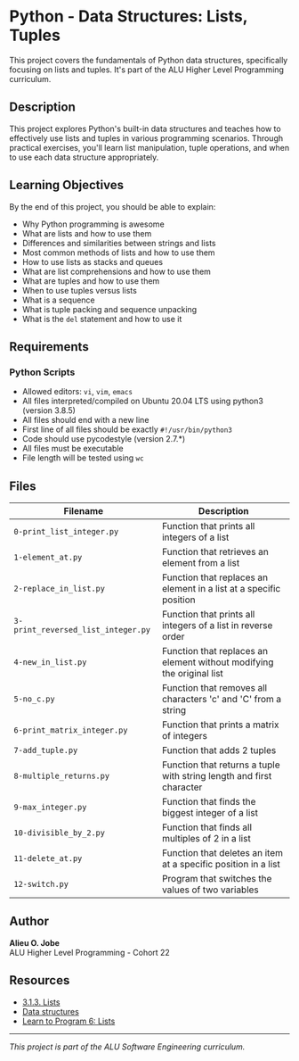 # Python - Data Structures: Lists, Tuples

This project covers the fundamentals of Python data structures, specifically focusing on lists and tuples. It's part of the ALU Higher Level Programming curriculum.

## Description

This project explores Python's built-in data structures and teaches how to effectively use lists and tuples in various programming scenarios. Through practical exercises, you'll learn list manipulation, tuple operations, and when to use each data structure appropriately.

## Learning Objectives

By the end of this project, you should be able to explain:

- Why Python programming is awesome
- What are lists and how to use them
- Differences and similarities between strings and lists
- Most common methods of lists and how to use them
- How to use lists as stacks and queues
- What are list comprehensions and how to use them
- What are tuples and how to use them
- When to use tuples versus lists
- What is a sequence
- What is tuple packing and sequence unpacking
- What is the `del` statement and how to use it

## Requirements

### Python Scripts
- Allowed editors: `vi`, `vim`, `emacs`
- All files interpreted/compiled on Ubuntu 20.04 LTS using python3 (version 3.8.5)
- All files should end with a new line
- First line of all files should be exactly `#!/usr/bin/python3`
- Code should use pycodestyle (version 2.7.*)
- All files must be executable
- File length will be tested using `wc`

## Files

| Filename | Description |
|----------|-------------|
| `0-print_list_integer.py` | Function that prints all integers of a list |
| `1-element_at.py` | Function that retrieves an element from a list |
| `2-replace_in_list.py` | Function that replaces an element in a list at a specific position |
| `3-print_reversed_list_integer.py` | Function that prints all integers of a list in reverse order |
| `4-new_in_list.py` | Function that replaces an element without modifying the original list |
| `5-no_c.py` | Function that removes all characters 'c' and 'C' from a string |
| `6-print_matrix_integer.py` | Function that prints a matrix of integers |
| `7-add_tuple.py` | Function that adds 2 tuples |
| `8-multiple_returns.py` | Function that returns a tuple with string length and first character |
| `9-max_integer.py` | Function that finds the biggest integer of a list |
| `10-divisible_by_2.py` | Function that finds all multiples of 2 in a list |
| `11-delete_at.py` | Function that deletes an item at a specific position in a list |
| `12-switch.py` | Program that switches the values of two variables |

## Author

**Alieu O. Jobe**  
ALU Higher Level Programming - Cohort 22

## Resources

- [3.1.3. Lists](https://docs.python.org/3/tutorial/introduction.html#lists)
- [Data structures](https://docs.python.org/3/tutorial/datastructures.html)
- [Learn to Program 6: Lists](https://www.youtube.com/watch?v=A1HUzrvS-Pw)

---

*This project is part of the ALU Software Engineering curriculum.*
